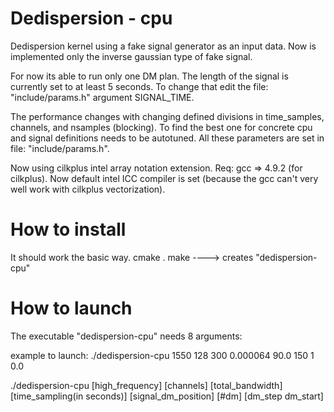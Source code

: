 Dedispersion - cpu
==================
Dedispersion kernel using a fake signal generator as an input data. Now is implemented only the inverse gaussian type of fake signal.

For now its able to run only one DM plan. The length of the signal is currently set to at least 5 seconds. To change that edit the file: "include/params.h" argument SIGNAL_TIME. 

The performance changes with changing defined divisions in time_samples, channels, and nsamples (blocking). To find the best one for concrete cpu and signal definitions needs to be autotuned. All these parameters are set in file: "include/params.h".

Now using cilkplus intel array notation extension. 
Req: gcc => 4.9.2 (for cilkplus).
     Now default intel ICC compiler is set (because the gcc can't very well work with cilkplus vectorization).

How to install
==============
It should work the basic way. 
  cmake .
  make
  ----> creates "dedispersion-cpu"

How to launch
=============
The executable "dedispersion-cpu" needs 8 arguments:

  example to launch:
    ./dedispersion-cpu 1550 128 300 0.000064 90.0 150 1 0.0
    
./dedispersion-cpu [high_frequency] [channels] [total_bandwidth] [time_sampling(in seconds)] [signal_dm_position] [#dm] [dm_step dm_start]
